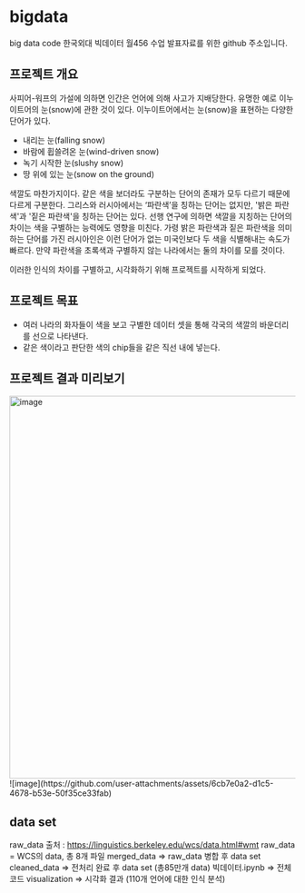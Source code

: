 # bigdata
big data code
한국외대 빅데이터 월456 수업 발표자료를 위한 github 주소입니다.

## 프로젝트 개요
사피어-워프의 가설에 의하면 인간은 언어에 의해 사고가 지배당한다.
유명한 예로 이누이트어의 눈(snow)에 관한 것이 있다.
이누이트어에서는 눈(snow)을 표현하는 다양한 단어가 있다.
- 내리는 눈(falling snow)
- 바람에 휩쓸려온 눈(wind-driven snow)
- 녹기 시작한 눈(slushy snow)
- 땅 위에 있는 눈(snow on the ground)

색깔도 마찬가지이다. 같은 색을 보더라도 구분하는 단어의 존재가 모두 다르기 때문에 다르게 구분한다.
그리스와 러시아에서는 ‘파란색’을 칭하는 단어는 없지만, '밝은 파란색'과 '짙은 파란색'을 칭하는 단어는 있다.
선행 연구에 의하면 색깔을 지칭하는 단어의 차이는 색을 구별하는 능력에도 영향을 미친다. 가령 밝은 파란색과 짙은 파란색을 의미하는 단어를 가진 러시아인은 이런 단어가 없는 미국인보다 두 색을 식별해내는 속도가 빠르다.
만약 파란색을 초록색과 구별하지 않는 나라에서는 둘의 차이를 모를 것이다.

이러한 인식의 차이를 구별하고, 시각화하기 위해 프로젝트를 시작하게 되었다.

## 프로젝트 목표
- 여러 나라의 화자들이 색을 보고 구별한 데이터 셋을 통해 각국의 색깔의 바운더리를 선으로 나타낸다.
- 같은 색이라고 판단한 색의 chip들을 같은 직선 내에 넣는다.

## 프로젝트 결과 미리보기
<img width="674" alt="image" src="https://github.com/user-attachments/assets/e5e640ad-8ca2-4d82-918e-886cc802b157" />
![image](https://github.com/user-attachments/assets/6cb7e0a2-d1c5-4678-b53e-50f35ce33fab)


## data set
raw_data 출처 : https://linguistics.berkeley.edu/wcs/data.html#wmt 
raw_data = WCS의 data, 총 8개 파일 
merged_data => raw_data 병합 후 data set
cleaned_data => 전처리 완료 후 data set (총85만개 data)
빅데이터.ipynb => 전체 코드 
visualization => 시각화 결과 (110개 언어에 대한 인식 분석)
